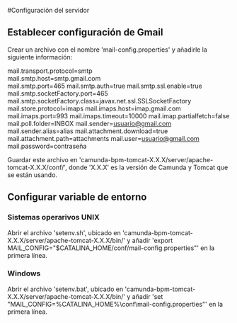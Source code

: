 #Configuración del servidor

## Establecer configuración de Gmail

Crear un archivo con el nombre 'mail-config.properties' y añadirle la siguiente información:

mail.transport.protocol=smtp<br>
mail.smtp.host=smtp.gmail.com<br>
mail.smtp.port=465
mail.smtp.auth=true
mail.smtp.ssl.enable=true
mail.smtp.socketFactory.port=465
mail.smtp.socketFactory.class=javax.net.ssl.SSLSocketFactory
mail.store.protocol=imaps
mail.imaps.host=imap.gmail.com
mail.imaps.port=993
mail.imaps.timeout=10000
mail.imap.partialfetch=false
mail.poll.folder=INBOX
mail.sender=usuario@gmail.com
mail.sender.alias=alias
mail.attachment.download=true
mail.attachment.path=attachments
mail.user=usuario@gmail.com
mail.password=contraseña

Guardar este archivo en 'camunda-bpm-tomcat-X.X.X/server/apache-tomcat-X.X.X/conf/', donde 'X.X.X' es la versión de Camunda y Tomcat que se están usando.


## Configurar variable de entorno

### Sistemas operarivos UNIX

Abrir el archivo 'setenv.sh', ubicado en 'camunda-bpm-tomcat-X.X.X/server/apache-tomcat-X.X.X/bin/' y añadir 'export MAIL_CONFIG="$CATALINA_HOME/conf/mail-config.properties"' en la primera línea.

### Windows

Abrir el archivo 'setenv.bat', ubicado en 'camunda-bpm-tomcat-X.X.X/server/apache-tomcat-X.X.X/bin/' y añadir 'set "MAIL_CONFIG=%CATALINA_HOME%\conf\mail-config.properties"' en la primera línea.
